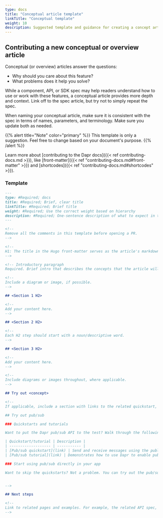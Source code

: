```yaml
---
type: docs
title: "Conceptual article template"
linkTitle: "Conceptual template"
weight: 10
description: Suggested template and guidance for creating a concept article
---
```



## Contributing a new conceptual or overview article

Conceptual (or overview) articles answer the questions:

- Why should you care about this feature?
- What problems does it help you solve?

While a component, API, or SDK spec may help readers understand how to use or work with these features, a conceptual article provides more depth and context. Link off to the spec article, but try not to simply repeat the spec.

When naming your conceptual article, make sure it is consistent with the spec in terms of names, parameters, and terminology. Make sure you update both as needed.

{{% alert title="Note" color="primary" %}}
This template is only a suggestion. Feel free to change based on your document's purpose.
{{% /alert %}}

Learn more about [contributing to the Dapr docs]({{< ref contributing-docs.md >}}), like [front-matter]({{< ref "contributing-docs.md#front-matter" >}}) and [shortcodes]({{< ref "contributing-docs.md#shortcodes" >}}).

### Template

```md
---
type: #Required; docs
title: #Required; Brief, clear title
linkTitle: #Required; Brief title
weight: #Required; Use the correct weight based on hierarchy
description: #Required; One-sentence description of what to expect in the article
---

<!--
Remove all the comments in this template before opening a PR.
-->

<!-- 
H1: The title in the Hugo front-matter serves as the article's markdown H1. 
-->

<!-- Introductory paragraph  
Required. Brief intro that describes the concepts that the article will cover. Link off to the appropriate reference, specs, or how-to guides to provide context. -->

<!-- 
Include a diagram or image, if possible. 
-->

## <Section 1 H2>

<!-- 
Add your content here.  
-->

## <Section 2 H2>

<!-- 
Each H2 step should start with a noun/descriptive word.
-->

## <Section 3 H2>

<!--
Add your content here.
-->

<!--
Include diagrams or images throughout, where applicable.
-->

## Try out <concept>

<!-- 
If applicable, include a section with links to the related quickstart, how-to guides, or tutorials. For example, in pub/sub:

## Try out pub/sub

### Quickstarts and tutorials

Want to put the Dapr pub/sub API to the test? Walk through the following quickstart and tutorials to see pub/sub in action:

| Quickstart/tutorial | Description |
| ------------------- | ----------- |
| [Pub/sub quickstart](link) | Send and receive messages using the publish and subscribe API. |
| [Pub/sub tutorial](link) | Demonstrates how to use Dapr to enable pub-sub applications. Uses Redis as a pub-sub component. |

### Start using pub/sub directly in your app

Want to skip the quickstarts? Not a problem. You can try out the pub/sub building block directly in your application to publish messages and subscribe to a topic. After [Dapr is installed](link), you can begin using the pub/sub API starting with [the pub/sub how-to guide](link).


-->

## Next steps

<!--
Link to related pages and examples. For example, the related API spec, related building blocks, etc.
-->

```
